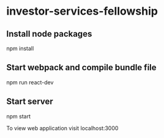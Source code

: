 # investor-services-fellowship

## Install node packages
npm install

## Start webpack and compile bundle file
npm run react-dev

## Start server
npm start

To view web application visit localhost:3000
